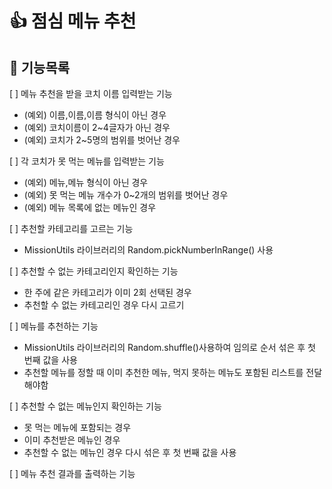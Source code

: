 # 👍 점심 메뉴 추천

## 🐾 기능목록

[ ] 메뉴 추천을 받을 코치 이름 입력받는 기능

- (예외) 이름,이름,이름 형식이 아닌 경우
- (예외) 코치이름이 2~4글자가 아닌 경우
- (예외) 코치가 2~5명의 범위를 벗어난 경우

[ ] 각 코치가 못 먹는 메뉴를 입력받는 기능

- (예외) 메뉴,메뉴 형식이 아닌 경우
- (예외) 못 먹는 메뉴 개수가 0~2개의 범위를 벗어난 경우
- (예외) 메뉴 목록에 없는 메뉴인 경우

[ ] 추천할 카테고리를 고르는 기능

- MissionUtils 라이브러리의 Random.pickNumberInRange() 사용

[ ] 추천할 수 없는 카테고리인지 확인하는 기능

- 한 주에 같은 카테고리가 이미 2회 선택된 경우
- 추천할 수 없는 카테고리인 경우 다시 고르기

[ ] 메뉴를 추천하는 기능

- MissionUtils 라이브러리의 Random.shuffle()사용하여 임의로 순서 섞은 후 첫 번째 값을 사용
- 추천할 메뉴를 정할 때 이미 추천한 메뉴, 먹지 못하는 메뉴도 포함된 리스트를 전달해야함

[ ] 추천할 수 없는 메뉴인지 확인하는 기능

- 못 먹는 메뉴에 포함되는 경우
- 이미 추천받은 메뉴인 경우
- 추천할 수 없는 메뉴인 경우 다시 섞은 후 첫 번째 값을 사용

[ ] 메뉴 추천 결과를 출력하는 기능
